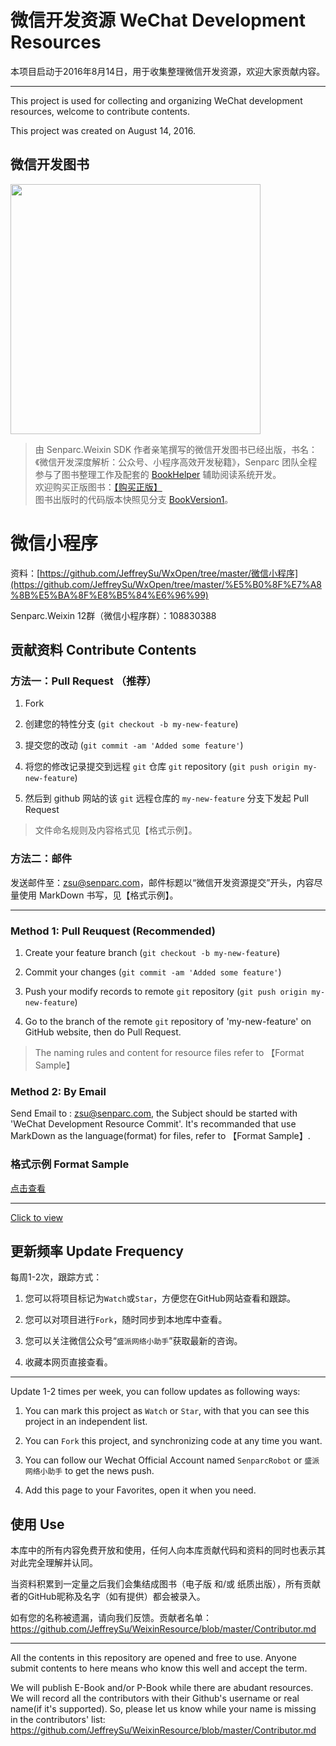 微信开发资源 WeChat Development Resources
=============

本项目启动于2016年8月14日，用于收集整理微信开发资源，欢迎大家贡献内容。

-----------------

This project is used for collecting and organizing WeChat development resources, welcome to contribute contents.

This project was created on August 14, 2016. 

## 微信开发图书
<img src="https://sdk.weixin.senparc.com/images/book-cover-front-small-3d.jpg" width="400" /> <br >

> 由 Senparc.Weixin SDK 作者亲笔撰写的微信开发图书已经出版，书名：《微信开发深度解析：公众号、小程序高效开发秘籍》，Senparc 团队全程参与了图书整理工作及配套的 [BookHelper](http://book.weixin.senparc.com) 辅助阅读系统开发。<br>
> 欢迎购买正版图书：[【购买正版】](https://book.weixin.senparc.com/book/link?code=github-WeixinResource-homepage)<br>
> 图书出版时的代码版本快照见分支 [BookVersion1](https://github.com/JeffreySu/WeiXinMPSDK/tree/BookVersion1)。

微信小程序
============
资料：[https://github.com/JeffreySu/WxOpen/tree/master/微信小程序](https://github.com/JeffreySu/WxOpen/tree/master/%E5%B0%8F%E7%A8%8B%E5%BA%8F%E8%B5%84%E6%96%99)

Senparc.Weixin 12群（微信小程序群）：108830388

## 贡献资料 Contribute Contents

### 方法一：Pull Request （推荐）

1. Fork

2. 创建您的特性分支 (`git checkout -b my-new-feature`)

3. 提交您的改动 (`git commit -am 'Added some feature'`)

4. 将您的修改记录提交到远程 `git` 仓库 `git` repository (`git push origin my-new-feature`)

5. 然后到 github 网站的该 `git` 远程仓库的 `my-new-feature` 分支下发起 Pull Request

> 文件命名规则及内容格式见【格式示例】。

### 方法二：邮件

发送邮件至：zsu@senparc.com，邮件标题以“微信开发资源提交”开头，内容尽量使用 MarkDown 书写，见【格式示例】。

------------------

### Method 1: Pull Reuquest (Recommended)

1. Create your feature branch (`git checkout -b my-new-feature`)

2. Commit your changes (`git commit -am 'Added some feature'`)

3. Push your modify records to remote `git` repository (`git push origin my-new-feature`)

4. Go to the branch of the remote `git` repository of 'my-new-feature' on GitHub website, then do Pull Request. 

> The naming rules and content for resource files refer to 【Format Sample】

###  Method 2: By Email

Send Email to : zsu@senparc.com, the Subject should be started with 'WeChat Development Resource Commit'.
It's recommanded that use MarkDown as the language(format) for files, refer to 【Format Sample】.

### 格式示例  Format Sample
[点击查看](https://github.com/JeffreySu/WeixinResource/blob/master/%E9%82%A3%E4%BA%9B%E5%B9%B4%E6%88%91%E4%BB%AC%E8%B8%A9%E8%BF%87%E7%9A%84%E5%9D%91/20160815-AccessToken%E7%9A%84%E5%88%B7%E6%96%B0%E8%A7%84%E5%88%99%E5%9C%A8%E5%85%AC%E4%BC%97%E5%8F%B7%E3%80%81%E4%BC%81%E4%B8%9A%E5%8F%B7%E4%B8%AD%E6%98%AF%E4%B8%8D%E4%B8%80%E6%A0%B7%E7%9A%84.md)

-------------------

[Click to view](https://github.com/JeffreySu/WeixinResource/blob/master/%E9%82%A3%E4%BA%9B%E5%B9%B4%E6%88%91%E4%BB%AC%E8%B8%A9%E8%BF%87%E7%9A%84%E5%9D%91/20160815-AccessToken%E7%9A%84%E5%88%B7%E6%96%B0%E8%A7%84%E5%88%99%E5%9C%A8%E5%85%AC%E4%BC%97%E5%8F%B7%E3%80%81%E4%BC%81%E4%B8%9A%E5%8F%B7%E4%B8%AD%E6%98%AF%E4%B8%8D%E4%B8%80%E6%A0%B7%E7%9A%84.md)


## 更新频率   Update  Frequency

每周1-2次，跟踪方式：

1. 您可以将项目标记为`Watch`或`Star`，方便您在GitHub网站查看和跟踪。

2. 您可以对项目进行`Fork`，随时同步到本地库中查看。

3. 您可以关注微信公众号“`盛派网络小助手`”获取最新的咨询。

4. 收藏本网页直接查看。

----------------

Update 1-2 times per week, you can follow updates as following ways:

1. You can mark this project as `Watch` or `Star`, with that you can see this project in an independent list.

2. You can `Fork` this project, and synchronizing code at any time you want.

3. You can follow our Wechat Official Account named `SenparcRobot` or `盛派网络小助手` to get the news push.

4. Add this page to your Favorites, open it when you need.

## 使用  Use
本库中的所有内容免费开放和使用，任何人向本库贡献代码和资料的同时也表示其对此完全理解并认同。

当资料积累到一定量之后我们会集结成图书（电子版 和/或 纸质出版），所有贡献者的GitHub昵称及名字（如有提供）都会被录入。

如有您的名称被遗漏，请向我们反馈。贡献者名单：https://github.com/JeffreySu/WeixinResource/blob/master/Contributor.md

---------------

All the contents in this repository are opened and free to use. Anyone submit contents to here means who know this well and accept the term.

We will publish E-Book and/or P-Book while there are abudant resources. We will record all the contributors with their Github's username or 
real name(if it's supported). So, please let us know while your name is missing in the contributors' list: 
https://github.com/JeffreySu/WeixinResource/blob/master/Contributor.md
